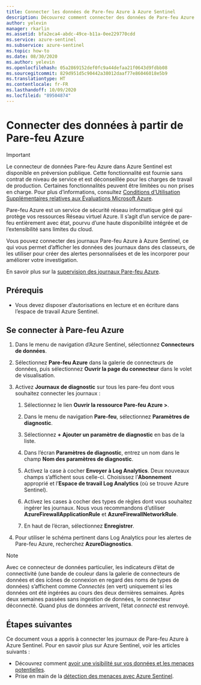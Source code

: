 ```yaml
---
title: Connecter les données de Pare-feu Azure à Azure Sentinel
description: Découvrez comment connecter des données de Pare-feu Azure à Azure Sentinel.
author: yelevin
manager: rkarlin
ms.assetid: bfa2eca4-abdc-49ce-b11a-0ee229770cdd
ms.service: azure-sentinel
ms.subservice: azure-sentinel
ms.topic: how-to
ms.date: 08/30/2020
ms.author: yelevin
ms.openlocfilehash: 05a2869152def0fc9a44defaa21f0643d9fdbb08
ms.sourcegitcommit: 829d951d5c90442a38012daaf77e86046018e5b9
ms.translationtype: HT
ms.contentlocale: fr-FR
ms.lasthandoff: 10/09/2020
ms.locfileid: "89504874"
---
```

# <a name="connect-data-from-azure-firewall"></a>Connecter des données à partir de Pare-feu Azure

> [!IMPORTANT]
> Le connecteur de données Pare-feu Azure dans Azure Sentinel est disponible en préversion publique.
> Cette fonctionnalité est fournie sans contrat de niveau de service et est déconseillée pour les charges de travail de production. Certaines fonctionnalités peuvent être limitées ou non prises en charge. Pour plus d’informations, consultez [Conditions d’Utilisation Supplémentaires relatives aux Évaluations Microsoft Azure](https://azure.microsoft.com/support/legal/preview-supplemental-terms/).

Pare-feu Azure est un service de sécurité réseau informatique géré qui protège vos ressources Réseau virtuel Azure. Il s’agit d’un service de pare-feu entièrement avec état, pourvu d’une haute disponibilité intégrée et de l’extensibilité sans limites du cloud. 

Vous pouvez connecter des journaux Pare-feu Azure à Azure Sentinel, ce qui vous permet d’afficher les données des journaux dans des classeurs, de les utiliser pour créer des alertes personnalisées et de les incorporer pour améliorer votre investigation.

En savoir plus sur la [supervision des journaux Pare-feu Azure](https://docs.microsoft.com/azure/firewall/tutorial-diagnostics).

## <a name="prerequisites"></a>Prérequis

- Vous devez disposer d’autorisations en lecture et en écriture dans l’espace de travail Azure Sentinel.

## <a name="connect-to-azure-firewall"></a>Se connecter à Pare-feu Azure
    
1. Dans le menu de navigation d’Azure Sentinel, sélectionnez **Connecteurs de données**.

1. Sélectionnez **Pare-feu Azure** dans la galerie de connecteurs de données, puis sélectionnez **Ouvrir la page du connecteur** dans le volet de visualisation.

1. Activez **Journaux de diagnostic** sur tous les pare-feu dont vous souhaitez connecter les journaux :

    1. Sélectionnez le lien **Ouvrir la ressource Pare-feu Azure >**.

    1. Dans le menu de navigation **Pare-feu**, sélectionnez **Paramètres de diagnostic**.

    1. Sélectionnez **+ Ajouter un paramètre de diagnostic** en bas de la liste.

    1. Dans l’écran **Paramètres de diagnostic**, entrez un nom dans le champ **Nom des paramètres de diagnostic**.
    
    1. Activez la case à cocher **Envoyer à Log Analytics**. Deux nouveaux champs s’affichent sous celle-ci. Choisissez l’**Abonnement** approprié et l’**Espace de travail Log Analytics** (où se trouve Azure Sentinel).

    1. Activez les cases à cocher des types de règles dont vous souhaitez ingérer les journaux. Nous vous recommandons d’utiliser **AzureFirewallApplicationRule** et **AzureFirewallNetworkRule**.

    1. En haut de l’écran, sélectionnez **Enregistrer**.

1. Pour utiliser le schéma pertinent dans Log Analytics pour les alertes de Pare-feu Azure, recherchez **AzureDiagnostics**.

> [!NOTE]
>
> Avec ce connecteur de données particulier, les indicateurs d’état de connectivité (une bande de couleur dans la galerie de connecteurs de données et des icônes de connexion en regard des noms de types de données) s’affichent comme *Connectés* (en vert) uniquement si les données ont été ingérées au cours des deux dernières semaines. Après deux semaines passées sans ingestion de données, le connecteur déconnecté. Quand plus de données arrivent, l’état *connecté* est renvoyé.

## <a name="next-steps"></a>Étapes suivantes
Ce document vous a appris à connecter les journaux de Pare-feu Azure à Azure Sentinel. Pour en savoir plus sur Azure Sentinel, voir les articles suivants :
- Découvrez comment [avoir une visibilité sur vos données et les menaces potentielles](quickstart-get-visibility.md).
- Prise en main de la [détection des menaces avec Azure Sentinel](tutorial-detect-threats-built-in.md).
